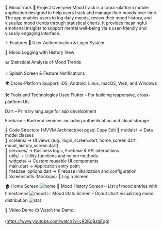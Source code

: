 🌟 MoodTrack
📘 Project Overview
MoodTrack is a cross-platform mobile application designed to help users track and manage their moods over time. The app enables users to log daily moods, review their mood history, and visualize mood trends through statistical charts. It provides meaningful emotional insights to support mental well-being via a user-friendly and visually engaging interface.

✨ Features
🔐 User Authentication & Login System

📅 Mood Logging with History View

📊 Statistical Analysis of Mood Trends

💡 Splash Screen & Feature Notifications

🌍 Cross-Platform Support:
iOS, Android, Linux, macOS, Web, and Windows

🛠️ Tools and Technologies Used
Flutter – For building responsive, cross-platform UIs

Dart – Primary language for app development

Firebase – Backend services including authentication and cloud storage

🧩 Code Structure (MVVM Architecture)
pgsql
Copy
Edit
📁 models/              → Data model classes  
📁 screens/             → UI views (e.g., login_screen.dart, home_screen.dart, mood_history_screen.dart)  
📁 services/            → Business logic, Firebase & API interactions  
📁 utils/               → Utility functions and helper methods  
📁 widgets/             → Custom reusable UI components  
📄 main.dart            → Application entry point  
📄 firebase_options.dart → Firebase initialization and configuration  
📸 Screenshots (Mockups)
🔑 Login Screen

🏠 Home Screen 
![home](https://github.com/user-attachments/assets/ebd4c72d-9621-45b5-aef0-4900f9b12ee1)
📖 Mood History Screen – List of mood entries with timestamps
![mood](https://github.com/user-attachments/assets/c5898627-510f-4d19-9b08-52e059dac306)
📈 Mood Stats Screen – Donut chart visualizing mood distribution
![stat](https://github.com/user-attachments/assets/f652cd2f-dda4-4711-b9fa-22daf5edeb42)

🎥 Video Demo
📺 Watch the Demo:

(https://www.youtube.com/watch?v=LR2KgBzbEqg)

